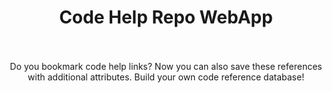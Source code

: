 <div align="center">
<h1>Code Help Repo WebApp</h1>
<br />

<br />
Do you bookmark code help links? Now you can also save these references with additional attributes. Build your own code reference database!
<br />
<br />
<br />
</div>
